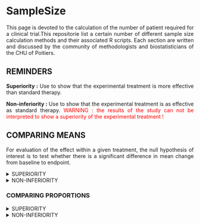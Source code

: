 # SampleSize


<div style="text-align: justify">

This page is devoted to the calculation of the number of patient required for a clinical trial.This repositorie list a certain number of different sample size calculation methods and their associated R scripts. Each section are written and discussed by the community of methodologists and biostatisticians of the CHU of Poitiers.


## REMINDERS

**Superiority :** Use to show that the experimental treatment is more effective than standard therapy.

**Non-inferiority :** Use to show that the experimental treatment is as effective as standard therapy. <font color="red">WARNING : the results of the study can not be interpreted to show a superiority of the experimental treatment ! </font>

## COMPARING MEANS

For evaluation of the effect within a given treatment, the null hypothesis of interest is to test whether there is a significant difference in mean change from baseline to endpoint.


<details>
	<summary>SUPERIORITY</summary>
	
	*Code with an exemple: *
	
	*Sample size for a randomised controlled superiority trial in two parallel groups (experimental treatment A versus control treatment B) with balanced randomisation (ratio 1 :1) for a binary endpoint. The average quality of life was 66 points with treatment B compared to 72 points with treatment A. In order to highlight this absolute difference of 6 points, with a standard deviantion of 23, with a two-sided alpha risk of 5% and a power of 80%, the sample size is related to the result of the script bellow :*
	
	
```r
library(epiR)
		
epi.sscompc(N = NA, treat = 66, control = 72, 
			sigma = 23, n = NA, power = 0.8, 
			r = 1, design = 1, sided.test = 2, conf.level = 0.95)
```
	
	**Parameters :**
	
	* treat : mean expected in the experimental group
	* control : mean expected in the control group
	* sigma : standard deviation (commun for both group)
	* n : number of subjects to include (experimental + control), define as NA
	* power : power of the trial
	* r : randomization ratio, number of patients of the experimental group divided by the number of patients of the control group
	* design : estimated design effect
	* sided.test : One-side test (=1), two-side test (=2) 
	*	conf.level : Confidence level (1-α)
	
</details>

<details>
	<summary>NON-INFERIORITY</summary>
	
	<p> *Sample size for a randomised controlled non-inferiority trial in two parallel groups (experimental treatment A versus control treatment B) with balanced randomisation (ratio 1 :1) for a binary endpoint. The average quality of life was 66 points with treatment B.Assuming an absolute non-inferiority margin of 7 points, with a standard deviantion of 23, with a one-sided alpha risk of 5% and a power of 80%, the sample size is related to the result of the script bellow :*
	</p>
```{r}
library(epiR)
	
epi.ssninfc(treat = 66, control = 66, sigma = 23, 
			delta = 7, n = NA, power = 0.8, alpha = 0.05, r = 1)
```
	
	**Parameters :**
	
	* treat : mean expected in the experimental group
	* control : mean expected in the control group
	* sigma : standard deviation (commun for both group)
	* delta : equivalence limit, which represents the clinically significant difference (>0)
	* n : number of subjects to include (experimental + control), define as NA
	* power : power of the trial
	* alpha : type I error
	* r : randomization ratio, number of patients of the experimental group divided by the number of patients of the control group

</details>	

<h3> COMPARING PROPORTIONS </h3>



<details>
	<summary>SUPERIORITY</summary>
	
	*Code with an exemple: *
	
	<p> *Sample size for a randomised controlled superiority trial in two parallel groups (experimental treatment A versus control treatment B) with balanced randomisation (ratio 1 :1) for a binary endpoint. The proportion of patients with an episode of hypertension was 35% with the B treatment compared to 28% with treatment A. In order to highlight this absolute difference of 7%, with a two-sided alpha risk of 5% and a power of 80%, the sample size is related to the result of the script bellow :*
	</p>
	
```{r}
library(epiR)

epi.sscohortc(N = NA, irexp1 = 0.35, irexp0 = 0.28, pexp = NA, n = NA, 
			power = 0.80, r = 1, design = 1, sided.test = 2, 
			finite.correction = FALSE, nfractional = FALSE, conf.level = 0.95)

```
	
	**Parameters :**
	
	*	irexp1 : Proportion expected within the experimental group
	*	irexp0 : Proportion expected within the control group
	* n : number of subjects to include (experimental + control), define as NA
	*	power : Power of the trial
	* r : randomization ratio, number of patients of the experimental group divided by the number of patients of the control group
	* design : estimated design effect
	*	sided.test : One-side test (=1), two-side test (=2) 
	*	conf.level : Confidence level (1-α)

</details>


<details>
	<summary>NON-INFERIORITY</summary>
		
	*Code with an exemple :*
	
	<p> *Sample size for a randomised controlled non-inferiority trial in two parallel groups (experimental treatment A versus control treatment B) with balanced randomisation (ratio 1 :1) for a binary endpoint. The proportion of patients with an episode of hypertension was 35% with the B treatment. Assuming an absolute non-inferiority margin of 5%, with a one-sided alpha risk of 5% and a power of 80%, the sample size is related to the result of the script bellow :*
	</p>
	
```{r}
epi.ssninfb(treat = 0.35, control = 0.35, delta = 7, 
			n = NA, r = 1, power = 0.8, alpha = 0.05)
```
	
	**Parameters :**
	
	* treat : proportion expected in the experimental group
	* control : proportion expected in the control group
	* delta : equivalence limit, which represents the clinically significant difference (>0)
	* n : number of subjects to include (experimental + control), define as NA
	* r : randomization ratio, number of patients of the experimental group divided by the number of patients of the control group
	* power : power of the trial
	* alpha : type I error

</details>

